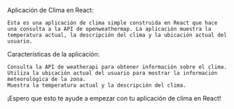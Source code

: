 Aplicación de Clima en React:

    Esta es una aplicación de clima simple construida en React que hace una consulta a la API de openweathermap. La aplicación muestra la temperatura actual, la descripción del clima y la ubicación actual del usuario.

Características de la aplicación:

    Consulta la API de weatherapi para obtener información sobre el clima.
    Utiliza la ubicación actual del usuario para mostrar la información meteorológica de la zona.
    Muestra la temperatura actual y la descripción del clima.

¡Espero que esto te ayude a empezar con tu aplicación de clima en React!